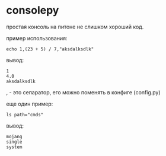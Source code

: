 # consolepy

простая консоль на питоне
не слишком хороший код.

пример использования:
```
echo 1,(23 + 5) / 7,"aksdalksdlk"
```
вывод:
```
1
4.0
aksdalksdlk
```
, - это сепаратор, его можно поменять в конфиге (config.py)

еще один пример:
```
ls path="cmds"
```
вывод:
```
mojang
single
system
```
